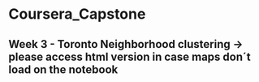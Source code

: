 # Coursera_Capstone
## Week 3 - Toronto Neighborhood clustering -> please access html version in case maps don´t load on the notebook
